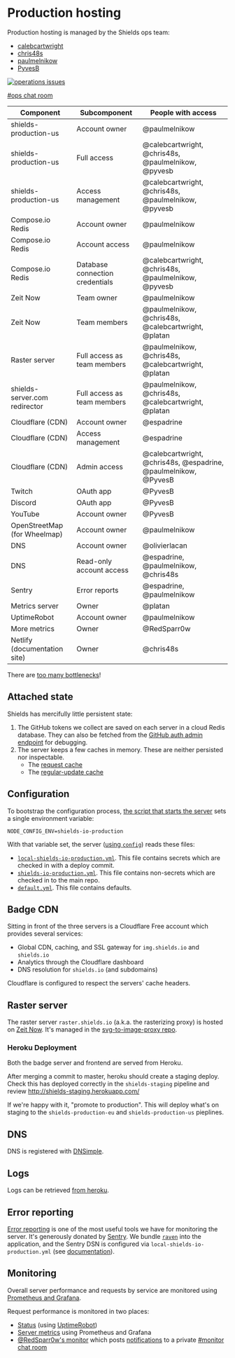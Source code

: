 # Production hosting

Production hosting is managed by the Shields ops team:

- [calebcartwright](https://github.com/calebcartwright)
- [chris48s](https://github.com/chris48s)
- [paulmelnikow](https://github.com/paulmelnikow)
- [PyvesB](https://github.com/PyvesB)

[![operations issues](https://img.shields.io/github/issues/badges/shields/operations.svg?label=open%20operations%20issues)][operations issues]

[#ops chat room][ops discord]

[operations issues]: https://github.com/badges/shields/issues?q=is%3Aissue+is%3Aopen+label%3Aoperations
[ops discord]: https://discordapp.com/channels/308323056592486420/480747695879749633

| Component                     | Subcomponent                    | People with access                                              |
| ----------------------------- | ------------------------------- | --------------------------------------------------------------- |
| shields-production-us         | Account owner                   | @paulmelnikow                                                   |
| shields-production-us         | Full access                     | @calebcartwright, @chris48s, @paulmelnikow, @pyvesb             |
| shields-production-us         | Access management               | @calebcartwright, @chris48s, @paulmelnikow, @pyvesb             |
| Compose.io Redis              | Account owner                   | @paulmelnikow                                                   |
| Compose.io Redis              | Account access                  | @paulmelnikow                                                   |
| Compose.io Redis              | Database connection credentials | @calebcartwright, @chris48s, @paulmelnikow, @pyvesb             |
| Zeit Now                      | Team owner                      | @paulmelnikow                                                   |
| Zeit Now                      | Team members                    | @paulmelnikow, @chris48s, @calebcartwright, @platan             |
| Raster server                 | Full access as team members     | @paulmelnikow, @chris48s, @calebcartwright, @platan             |
| shields-server.com redirector | Full access as team members     | @paulmelnikow, @chris48s, @calebcartwright, @platan             |
| Cloudflare (CDN)              | Account owner                   | @espadrine                                                      |
| Cloudflare (CDN)              | Access management               | @espadrine                                                      |
| Cloudflare (CDN)              | Admin access                    | @calebcartwright, @chris48s, @espadrine, @paulmelnikow, @PyvesB |
| Twitch                        | OAuth app                       | @PyvesB                                                         |
| Discord                       | OAuth app                       | @PyvesB                                                         |
| YouTube                       | Account owner                   | @PyvesB                                                         |
| OpenStreetMap (for Wheelmap)  | Account owner                   | @paulmelnikow                                                   |
| DNS                           | Account owner                   | @olivierlacan                                                   |
| DNS                           | Read-only account access        | @espadrine, @paulmelnikow, @chris48s                            |
| Sentry                        | Error reports                   | @espadrine, @paulmelnikow                                       |
| Metrics server                | Owner                           | @platan                                                         |
| UptimeRobot                   | Account owner                   | @paulmelnikow                                                   |
| More metrics                  | Owner                           | @RedSparr0w                                                     |
| Netlify (documentation site)  | Owner                           | @chris48s                                                       |

There are [too many bottlenecks][issue 2577]!

[issue 2577]: https://github.com/badges/shields/issues/2577

## Attached state

Shields has mercifully little persistent state:

1.  The GitHub tokens we collect are saved on each server in a cloud Redis database.
    They can also be fetched from the [GitHub auth admin endpoint][] for debugging.
2.  The server keeps a few caches in memory. These are neither persisted nor
    inspectable.
    - The [request cache][]
    - The [regular-update cache][]

[github auth admin endpoint]: https://github.com/badges/shields/blob/master/services/github/auth/admin.js
[request cache]: https://github.com/badges/shields/blob/master/core/base-service/legacy-request-handler.js#L29-L30
[regular-update cache]: https://github.com/badges/shields/blob/master/core/legacy/regular-update.js

## Configuration

To bootstrap the configuration process,
[the script that starts the server][start-shields.sh] sets a single
environment variable:

```
NODE_CONFIG_ENV=shields-io-production
```

With that variable set, the server ([using `config`][config]) reads these
files:

- [`local-shields-io-production.yml`][local-shields-io-production.yml].
  This file contains secrets which are checked in with a deploy commit.
- [`shields-io-production.yml`][shields-io-production.yml]. This file
  contains non-secrets which are checked in to the main repo.
- [`default.yml`][default.yml]. This file contains defaults.

[start-shields.sh]: https://github.com/badges/ServerScript/blob/master/start-shields.sh#L7
[config]: https://github.com/lorenwest/node-config/wiki/Configuration-Files
[local-shields-io-production.yml]: ../config/local-shields-io-production.template.yml
[shields-io-production.yml]: ../config/shields-io-production.yml
[default.yml]: ../config/default.yml

## Badge CDN

Sitting in front of the three servers is a Cloudflare Free account which
provides several services:

- Global CDN, caching, and SSL gateway for `img.shields.io` and `shields.io`
- Analytics through the Cloudflare dashboard
- DNS resolution for `shields.io` (and subdomains)

Cloudflare is configured to respect the servers' cache headers.

## Raster server

The raster server `raster.shields.io` (a.k.a. the rasterizing proxy) is
hosted on [Zeit Now][]. It's managed in the
[svg-to-image-proxy repo][svg-to-image-proxy].

[zeit now]: https://zeit.co/now
[svg-to-image-proxy]: https://github.com/badges/svg-to-image-proxy

### Heroku Deployment

Both the badge server and frontend are served from Heroku.

After merging a commit to master, heroku should create a staging deploy. Check this has deployed correctly in the `shields-staging` pipeline and review http://shields-staging.herokuapp.com/

If we're happy with it, "promote to production". This will deploy what's on staging to the `shields-production-eu` and `shields-production-us` pieplines.

## DNS

DNS is registered with [DNSimple][].

[dnsimple]: https://dnsimple.com/

## Logs

Logs can be retrieved [from heroku](https://devcenter.heroku.com/articles/logging#log-retrieval).

## Error reporting

[Error reporting][sentry] is one of the most useful tools we have for monitoring
the server. It's generously donated by [Sentry][sentry home]. We bundle
[`raven`][raven] into the application, and the Sentry DSN is configured via
`local-shields-io-production.yml` (see [documentation][sentry configuration]).

[sentry]: https://sentry.io/shields/
[raven]: https://www.npmjs.com/package/raven
[sentry home]: https://sentry.io/shields/
[sentry configuration]: https://github.com/badges/shields/blob/master/doc/self-hosting.md#sentry

## Monitoring

Overall server performance and requests by service are monitored using
[Prometheus and Grafana][metrics].

Request performance is monitored in two places:

- [Status][] (using [UptimeRobot][])
- [Server metrics][] using Prometheus and Grafana
- [@RedSparr0w's monitor][monitor] which posts [notifications][] to a private
  [#monitor chat room][monitor discord]

[metrics]: https://metrics.shields.io/
[status]: https://status.shields.io/
[server metrics]: https://metrics.shields.io/
[uptimerobot]: https://uptimerobot.com/
[monitor]: https://shields.redsparr0w.com/1568/
[notifications]: http://shields.redsparr0w.com/discord_notification
[monitor discord]: https://discordapp.com/channels/308323056592486420/470700909182320646
